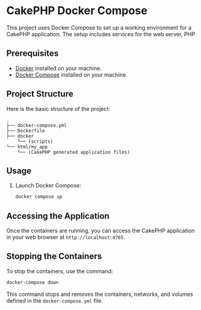 # CakePHP Docker Compose

This project uses Docker Compose to set up a working environment for a CakePHP application. The setup includes services for the web server, PHP

## Prerequisites

- [Docker](https://www.docker.com/get-started) installed on your machine.
- [Docker Compose](https://docs.docker.com/compose/install/) installed on your machine.


## Project Structure

Here is the basic structure of the project:

```plaintext
.
├── docker-compose.yml
├── Dockerfile
├── docker
    └── (scripts)
└── html/my_app
    └── (CakePHP generated application files)
```

## Usage

1. Launch Docker Compose:
    ```bash
    docker compose up
    ```

## Accessing the Application

Once the containers are running, you can access the CakePHP application in your web browser at `http://localhost:8765`.

## Stopping the Containers

To stop the containers, use the command:
```bash
docker-compose down
```

This command stops and removes the containers, networks, and volumes defined in the `docker-compose.yml` file.


